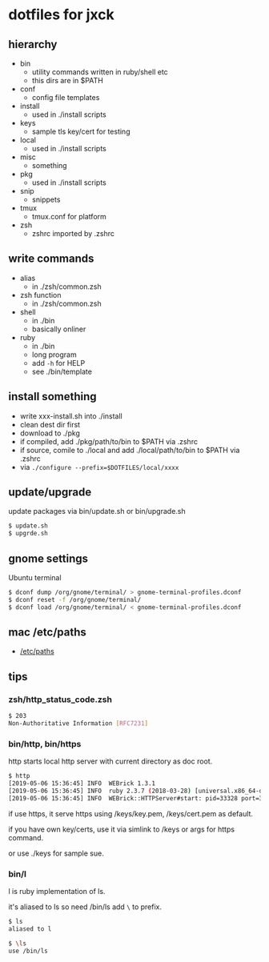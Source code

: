 # dotfiles for jxck


## hierarchy

- bin
  - utility commands written in ruby/shell etc
  - this dirs are in $PATH
- conf
  - config file templates
- install
  - used in ./install scripts
- keys
  - sample tls key/cert for testing
- local
  - used in ./install scripts
- misc
  - something
- pkg
  - used in ./install scripts
- snip
  - snippets
- tmux
  - tmux.conf for platform
- zsh
  - zshrc imported by .zshrc


## write commands

- alias
  - in ./zsh/common.zsh
- zsh function
  - in ./zsh/common.zsh
- shell
  - in ./bin
  - basically onliner
- ruby
  - in ./bin
  - long program
  - add `-h` for HELP
  - see ./bin/template


## install something

- write xxx-install.sh into ./install
- clean dest dir first
- download to ./pkg
- if compiled, add ./pkg/path/to/bin to $PATH via .zshrc
- if source, comile to ./local and add ./local/path/to/bin to $PATH via .zshrc
- via `./configure --prefix=$DOTFILES/local/xxxx`


## update/upgrade

update packages via bin/update.sh or bin/upgrade.sh


```sh
$ update.sh
$ upgrde.sh
```


## gnome settings

Ubuntu terminal


```sh
$ dconf dump /org/gnome/terminal/ > gnome-terminal-profiles.dconf
$ dconf reset -f /org/gnome/terminal/
$ dconf load /org/gnome/terminal/ < gnome-terminal-profiles.dconf
```


## mac /etc/paths

- [/etc/paths](./misc/mac.etc.paths)


## tips


### zsh/http_status_code.zsh


```sh
$ 203
Non-Authoritative Information [RFC7231]
```


### bin/http, bin/https

http starts local http server with current directory as doc root.


```sh
$ http
[2019-05-06 15:36:45] INFO  WEBrick 1.3.1
[2019-05-06 15:36:45] INFO  ruby 2.3.7 (2018-03-28) [universal.x86_64-darwin18]
[2019-05-06 15:36:45] INFO  WEBrick::HTTPServer#start: pid=33328 port=3000
```

if use https, it serve https using /keys/key.pem, /keys/cert.pem as default.

if you have own key/certs, use it via simlink to /keys or args for https command.

or use ./keys for sample sue.


### bin/l

l is ruby implementation of ls.

it's aliased to ls so need /bin/ls add `\` to prefix.


```sh
$ ls
aliased to l

$ \ls
use /bin/ls
```

